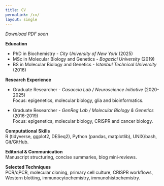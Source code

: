 ```yaml
---
title: CV
permalink: /cv/
layout: single
---
```


*Download PDF soon*

**Education**  
- PhD in Biochemistry - *City University of New York* (2025)
- MSc in Molecular Biology and Genetics - *Bogazici University* (2019)
- BS in Molecular Biology and Genetics - *Istanbul Technical University* (2016)

**Research Experience**  
- Graduate Researcher - *Casaccia Lab / Neuroscience Initiative* (2020-2025)  
  Focus: epigenetics, molecular biology, glia and bioinformatics.

- Graduate Researcher - *GenReg Lab / Molecular Biology & Genetics* (2016-2019)  
  Focus: epigenetics, molecular biology, CRISPR and cancer biology.

**Computational Skills**  
R (tidyverse, ggplot2, DESeq2), Python (pandas, matplotlib), UNIX/bash, Git/GitHub.

**Editorial & Communication**  
Manuscript structuring, concise summaries, blog mini‑reviews.

**Selected Techniques**  
PCR/qPCR, molecular cloning, primary cell culture, CRISPR workflows, Western blotting, immunocytochemistry, immunohistochemistry.
